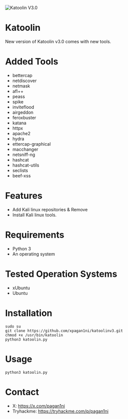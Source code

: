 ![Katoolin V3.0](https://github.com/user-attachments/assets/0173adf2-830b-4331-af71-47d033876b2f)

# Katoolin
New version of Katoolin v3.0 comes with new tools.

# Added Tools
- bettercap
- netdiscover
- netmask
- afl++
- peass
- spike
- inviteflood
- airgeddon
- feroxbuster
- katana
- httpx
- apache2
- hydra
- ettercap-graphical
- macchanger
- netsniff-ng
- hashcat
- hashcat-utils
- seclists
- beef-xss

# Features
- Add Kali linux repositories & Remove
- Install Kali linux tools.

# Requirements
- Python 3
- An operating system 

# Tested Operation Systems
- xUbuntu
- Ubuntu 

# Installation
```
sudo su
git clone https://github.com/xpagan1ni/katoolinv3.git
chmod +x /usr/bin/katoolin
python3 katoolin.py
```

# Usage
``` python3 katoolin.py ```

# Contact

- X: https://x.com/pagan1ni
- Tryhackme: https://tryhackme.com/p/pagan1ni
